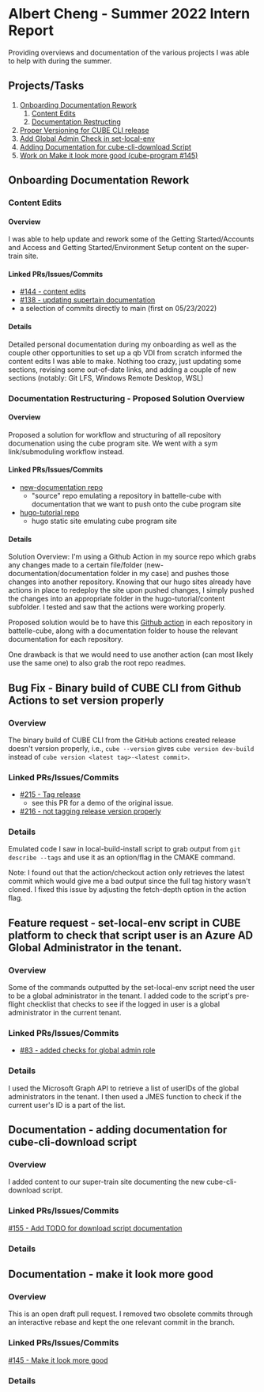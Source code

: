 # Albert Cheng - Summer 2022 Intern Report

Providing overviews and documentation of the various projects I was able to help with during the summer.

## Projects/Tasks
1. [Onboarding Documentation Rework](#onboarding-documentation-rework)
    1. [Content Edits](#content-edits)
    2. [Documentation Restructing](#documentation-restructuring---proposed-solution-overview)
2. [Proper Versioning for CUBE CLI release](#bug-fix---binary-build-of-cube-cli-from-github-actions-to-set-version-properly)
3. [Add Global Admin Check in set-local-env](#feature-request---set-local-env-script-in-cube-platform-to-check-that-script-user-is-an-azure-ad-global-administrator-in-the-tenant)
4. [Adding Documentation for cube-cli-download Script](#documentation---adding-documentation-for-cube-cli-download-script)
5. [Work on Make it look more good (cube-program #145)](#documentation---make-it-look-more-good)



## Onboarding Documentation Rework



### Content Edits

#### Overview

I was able to help update and rework some of the Getting Started/Accounts and Access and Getting Started/Environment Setup content on the super-train site.

#### Linked PRs/Issues/Commits

- [#144 - content edits](https://github.com/battelle-cube/cube-program/pull/144)
- [#138 - updating supertain documentation](https://github.com/battelle-cube/cube-program/pull/138)
- a selection of commits directly to main (first on 05/23/2022)

#### Details

Detailed personal documentation during my onboarding as well as the couple other opportunities to set up a qb VDI from scratch informed the content edits I was able to make. Nothing too crazy, just updating some sections, revising some out-of-date links, and adding a couple of new sections (notably: Git LFS, Windows Remote Desktop, WSL)



### Documentation Restructuring - Proposed Solution Overview

#### Overview

Proposed a solution for workflow and structuring of all repository documenation using the cube program site. We went with a sym link/submoduling workflow instead.

#### Linked PRs/Issues/Commits

- [new-documentation repo](https://github.com/chenga-battelle/new-documentation)
    - "source" repo emulating a repository in battelle-cube with documentation that we want to push onto the cube program site
- [hugo-tutorial repo](https://github.com/battellecube/hugo-tutorial)
    - hugo static site emulating cube program site

#### Details

Solution Overview: I'm using a Github Action in my source repo which grabs any changes made to a certain file/folder (new-documentation/documentation folder in my case) and pushes those changes into another repository. Knowing that our hugo sites already have actions in place to redeploy the site upon pushed changes, I simply pushed the changes into an appropriate folder in the hugo-tutorial/content subfolder. I tested and saw that the actions were working properly.

Proposed solution would be to have this [Github action](https://github.com/chenga-battelle/new-documentation/blob/main/.github/workflows/main.yml) in each repository in battelle-cube, along with a documentation folder to house the relevant documentation for each repository.

One drawback is that we would need to use another action (can most likely use the same one) to also grab the root repo readmes.



## Bug Fix - Binary build of CUBE CLI from Github Actions to set version properly

### Overview

The binary build of CUBE CLI from the GitHub actions created release doesn't version properly, i.e., ```cube --version``` gives ```cube version dev-build``` instead of ```cube version <latest tag>-<latest commit>```.

### Linked PRs/Issues/Commits

- [#215 - Tag release](https://github.com/battelle-cube/cube-cli/pull/215)
    - see this PR for a demo of the original issue.
- [#216 - not tagging release version properly](https://github.com/battelle-cube/cube-cli/pull/216)

### Details

Emulated code I saw in local-build-install script to grab output from ```git describe --tags``` and use it as an option/flag in the CMAKE command.

Note: I found out that the action/checkout action only retrieves the latest commit which would give me a bad output since the full tag history wasn't cloned. I fixed this issue by adjusting the fetch-depth option in the action flag.



## Feature request - set-local-env script in CUBE platform to check that script user is an Azure AD Global Administrator in the tenant.

### Overview

Some of the commands outputted by the set-local-env script need the user to be a global administrator in the tenant. I added code to the script's pre-flight checklist that checks to see if the logged in user is a global administrator in the current tenant.

### Linked PRs/Issues/Commits

- [#83 - added checks for global admin role](https://github.com/battelle-cube/cube-platform/pull/83)

### Details

I used the Microsoft Graph API to retrieve a list of userIDs of the global administrators in the tenant. I then used a JMES function to check if the current user's ID is a part of the list.



## Documentation - adding documentation for cube-cli-download script

### Overview

I added content to our super-train site documenting the new cube-cli-download script.

### Linked PRs/Issues/Commits

[#155 - Add TODO for download script documentation](https://github.com/battelle-cube/cube-program/pull/155)

### Details



## Documentation - make it look more good

### Overview

This is an open draft pull request. I removed two obsolete commits through an interactive rebase and kept the one relevant commit in the branch.

### Linked PRs/Issues/Commits

[#145 - Make it look more good](https://github.com/battelle-cube/cube-program/pull/145)

### Details

